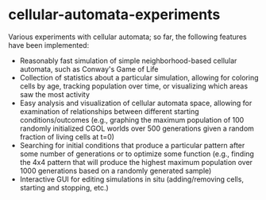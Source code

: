 # cellular-automata-experiments

Various experiments with cellular automata; so far, the following features have been implemented:
 - Reasonably fast simulation of simple neighborhood-based cellular automata, such as Conway's Game of Life
 - Collection of statistics about a particular simulation, allowing for coloring cells by age, tracking population over time, or visualizing which areas saw the most activity
 - Easy analysis and visualization of cellular automata space, allowing for examination of relationships between different starting conditions/outcomes (e.g., graphing the maximum population of 100 randomly initialized CGOL worlds over 500 generations given a random fraction of living cells at t=0)
 - Searching for initial conditions that produce a particular pattern after some number of generations or to optimize some function (e.g., finding the 4x4 pattern that will produce the highest maximum population over 1000 generations based on a randomly generated sample)
 - Interactive GUI for editing simulations in situ (adding/removing cells, starting and stopping, etc.)
